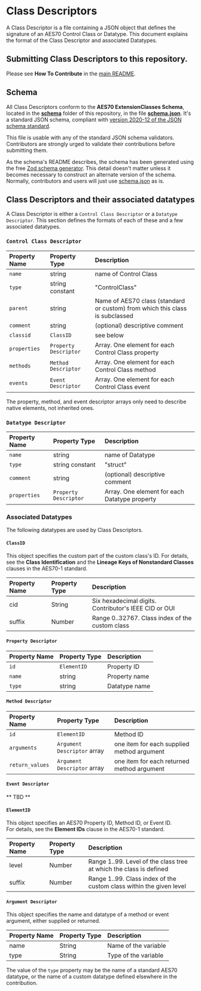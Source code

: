 # Class Descriptors

A Class Descriptor is a file containing a JSON object 
that defines the signature of an AES70 Control Class or Datatype.  This document
explains the format of the Class Descriptor and associated Datatypes.

## Submitting Class Descriptors to this repository.

Please see **How To Contribute** in the [main README](./README.md).

## Schema

All Class Descriptors conform to the **AES70 ExtensionClasses Schema**, located in
the [**schema**](./schema) folder of this repository, in the file [**schema.json**](./schema/schema.json). 
It's a standard JSON schema, compliant with 
[version 2020-12 of the JSON schema standard](https://json-schema.org/draft/2020-12).  

This file is usable with any of the standard JSON schema validators. 
Contributors are strongly urged to validate their contributions before submitting them.

As the schema's README describes, the schema has been generated using 
the free [Zod schema generator](https://marketplace.visualstudio.com/items?itemName=psulek-solo.zodschema-generator).  This 
detail doesn't matter unless it becomes necessary to construct an alternate version of the schema.  Normally, 
contributors and users will just use [schema.json](./schema/schema.json) as is.

## Class Descriptors and their associated datatypes

A Class Descriptor is either a `Control Class Descriptor` or a `Datatype Descriptor`.  This section
defines the formats of each of these and a few associated datatypes.

### `Control Class Descriptor`

| Property Name 	|  Property Type		| Description	| 
| :-------------- | :---------------- | :-----------|
| `name`					| string     				| name of Control Class	|
| `type`	  			| string constant   | "ControlClass" 				|
| `parent`				| string 		| Name of AES70 class (standard or custom) from which this class is subclassed |
| `comment`   		| string 												| (optional) descriptive comment 	|
| `classid`     	| `ClassID`     		| see below	|
| `properties`		| `Property Descriptor` 	| Array. One element for each Control Class property	|
| `methods`				| `Method Descriptor` 		| Array. One element for each Control Class method		|
| `events`				| `Event Descriptor`    	| Array. One element for each Control Class event		|

The property, method, and event descriptor arrays only need to describe native elements, not inherited ones.
	   
### `Datatype Descriptor`

| Property Name 	|	 Property Type	| Description	|
| :--------------	|	:--------------	| :---------- |
| `name`					|	string   				| name of Datatype								|
| `type`	  			|	string constant	| "struct" 												|
| `comment`   		|	string					| (optional) descriptive comment 	|
| `properties`		| `Property Descriptor` 	| Array. One element for each Datatype property |

### Associated Datatypes

The following datatypes are used by Class Descriptors.

#### `ClassID` 

This object specifies the custom part of the custom class's ID.  For details, see 
the **Class Identification** and the **Lineage Keys of Nonstandard Classes** clauses 
in the AES70-1 standard.

| Property Name 	| Property Type		| Description	|
| :-------------- | :--------------	| :----------	|
| cid							|	String					| Six hexadecimal digits. Contributor's IEEE CID or OUI |
| suffix					|	Number					| Range 0..32767.  Class index of the custom class 				|

#### `Property Descriptor`

| Property Name 	|	Property Type		| Description	|
| :-------------	|	:--------------	| :----------	|
| `id`						|`ElementID`  		| Property ID		|
| `name`					|	string					| Property name	|
| `type`					|	string					| Datatype name	|
		
#### `Method Descriptor`

| Property Name 	| Property Type		| Description	|
| :-------------	|	:--------------	| :----------	|
| `id`					 	|	`ElementID` 		| Method ID		|
| `arguments`		 	|	`Argument Descriptor` array 	| one item for each supplied method argument	|
| `return_values`	|	`Argument Descriptor` array 	| one item for each returned method argument	|
  
#### `Event Descriptor` 

** TBD **

#### `ElementID`  

This object specifies an AES70 Property ID, Method ID, or Event ID.  
For details, see the **Element IDs** clause in the AES70-1 standard.

| Property Name 	| Property Type		| Description	|
| :-------------- | :--------------	| :----------	|
| level						|	Number					| Range 1..99.  Level of the class tree at which the class is defined 	|
| suffix					|	Number					| Range 1..99.  Class index of the custom class within the given level 	|

#### `Argument Descriptor` 

This object specifies the name and datatype of a method or event argument, 
either supplied or returned.

| Property Name 	| Property Type		| Description	|
| :-------------- | :--------------	| :----------	|
| name						|	String					| Name of the variable 	|
| type						|	String					| Type of the variable 	|

The value of the `type` property may be the name of a standard AES70 datatype, 
or the name of a custom datatype defined elsewhere in the contribution.

  

